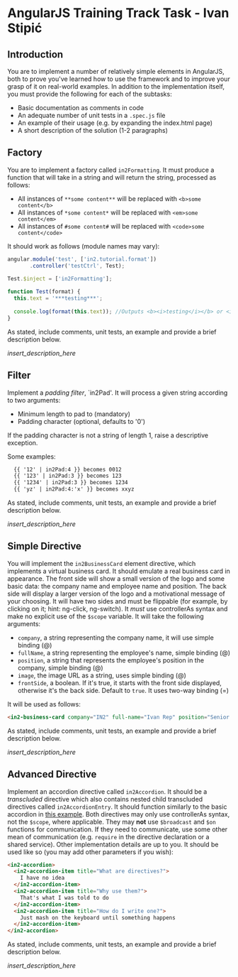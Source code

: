 # AngularJS Training Track Task - Ivan Stipić

## Introduction

You are to implement a number of relatively simple elements in AngularJS, both to prove you've learned how to use the framework and to improve your grasp of it on real-world examples. In addition to the implementation itself, you must provide the following for each of the subtasks:

  - Basic documentation as comments in code
  - An adequate number of unit tests in a `.spec.js` file
  - An example of their usage (e.g. by expanding the index.html page)
  - A short description of the solution (1-2 paragraphs)
  
## Factory

You are to implement a factory called `in2Formatting`. It must produce a function that will take in a string and will return the string, processed as follows:

  - All instances of `**some content**` will be replaced with `<b>some content</b>`
  - All instances of `*some content*` will be replaced with `<em>some content</em>`
  - All instances of `#some content#` will be replaced with `<code>some content</code>`
  
It should work as follows (module names may vary):

```javascript
angular.module('test', ['in2.tutorial.format'])
       .controller('testCtrl', Test);
       
Test.$inject = ['in2Formatting'];

function Test(format) {
  this.text = '***testing***';
  
  console.log(format(this.text)); //Outputs <b><i>testing</i></b> or <i><b>testing</b></i>
}

```
  
As stated, include comments, unit tests, an example and provide a brief description below.

*insert_description_here*

## Filter

Implement a *padding filter*, `in2Pad'. It will process a given string according to two arguments:

  - Minimum length to pad to (mandatory)
  - Padding character (optional, defaults to '0')
  
If the padding character is not a string of length 1, raise a descriptive exception.
  
Some examples:

```html
  {{ '12' | in2Pad:4 }} becomes 0012
  {{ '123' | in2Pad:3 }} becomes 123
  {{ '1234' | in2Pad:3 }} becomes 1234
  {{ 'yz' | in2Pad:4:'x' }} becomes xxyz
```

As stated, include comments, unit tests, an example and provide a brief description below.

*insert_description_here*

## Simple Directive

You will implement the `in2BusinessCard` element directive, which implements a virtual business card. It should emulate a real business card in appearance. The front side will show a small version of the logo and some basic data: the company name and employee name and position. The back side will display a larger version of the logo and a motivational message of your choosing. It will have two sides and must be flippable (for example, by clicking on it; hint: ng-click, ng-switch). It *must* use controllerAs syntax and make no explicit use of the `$scope` variable. It will take the following arguments:

  - `company`, a string representing the company name, it will use simple binding (@)
  - `fullName`, a string representing the employee's name, simple binding (@)
  - `position`, a string that represents the employee's position in the company, simple binding (@)
  - `image`, the image URL as a string, uses simple binding (@)
  - `frontSide`, a boolean. If it's true, it starts with the front side displayed, otherwise it's the back side. Default to `true`. It uses two-way binding (=)
  
It will be used as follows:

```html
<in2-business-card company="IN2" full-name="Ivan Rep" position="Senior Minion", image="https://pbs.twimg.com/profile_images/557113121748160513/opy8TCJe.png"></in2-business-card>
```
  
As stated, include comments, unit tests, an example and provide a brief description below.

*insert_description_here*

## Advanced Directive

Implement an accordion directive called `in2Accordion`. It should be a *transcluded* directive which also contains nested child transcluded directives called `in2AccordionEntry`. It should function similarly to the basic accordion in [this example](http://semantic-ui.com/modules/accordion.html). Both directives may only use controllerAs syntax, not the `$scope`, where applicable. They may **not** use `$broadcast` and `$on` functions for communication. If they need to communicate, use some other mean of communication (e.g. `require` in the directive declaration or a shared service). Other implementation details are up to you. It should be used like so (you may add other parameters if you wish):

```html
<in2-accordion>
  <in2-accordion-item title="What are directives?">
    I have no idea
  </in2-accordion-item>
  <in2-accordion-item title="Why use them?">
    That's what I was told to do
  </in2-accordion-item>
  <in2-accordion-item title="How do I write one?">
    Just mash on the keyboard until something happens
  </in2-accordion-item>
</in2-accordion>
```

As stated, include comments, unit tests, an example and provide a brief description below.

*insert_description_here*